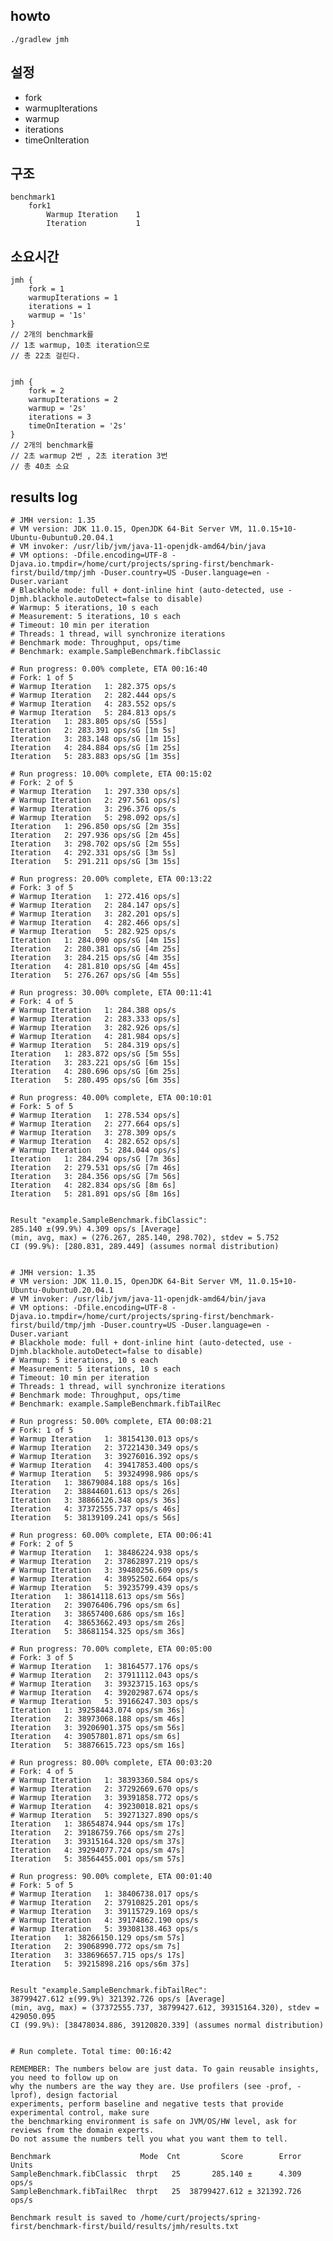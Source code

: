 ## howto

    ./gradlew jmh


## 설정
- fork
- warmupIterations
- warmup
- iterations
- timeOnIteration
 

## 구조

    benchmark1
        fork1
            Warmup Iteration    1
            Iteration           1

## 소요시간 

    jmh {
        fork = 1
        warmupIterations = 1
        iterations = 1
        warmup = '1s'
    }
    // 2개의 benchmark를 
    // 1초 warmup, 10초 iteration으로 
    // 총 22초 걸린다.


    jmh {
        fork = 2
        warmupIterations = 2
        warmup = '2s'
        iterations = 3
        timeOnIteration = '2s'
    }
    // 2개의 benchmark를 
    // 2초 warmup 2번 , 2초 iteration 3번
    // 총 40초 소요


## results log

    # JMH version: 1.35
    # VM version: JDK 11.0.15, OpenJDK 64-Bit Server VM, 11.0.15+10-Ubuntu-0ubuntu0.20.04.1
    # VM invoker: /usr/lib/jvm/java-11-openjdk-amd64/bin/java
    # VM options: -Dfile.encoding=UTF-8 -Djava.io.tmpdir=/home/curt/projects/spring-first/benchmark-first/build/tmp/jmh -Duser.country=US -Duser.language=en -Duser.variant
    # Blackhole mode: full + dont-inline hint (auto-detected, use -Djmh.blackhole.autoDetect=false to disable)
    # Warmup: 5 iterations, 10 s each
    # Measurement: 5 iterations, 10 s each
    # Timeout: 10 min per iteration
    # Threads: 1 thread, will synchronize iterations
    # Benchmark mode: Throughput, ops/time
    # Benchmark: example.SampleBenchmark.fibClassic

    # Run progress: 0.00% complete, ETA 00:16:40
    # Fork: 1 of 5
    # Warmup Iteration   1: 282.375 ops/s
    # Warmup Iteration   2: 282.444 ops/s
    # Warmup Iteration   4: 283.552 ops/s
    # Warmup Iteration   5: 284.813 ops/s
    Iteration   1: 283.805 ops/sG [55s]
    Iteration   2: 283.391 ops/sG [1m 5s]
    Iteration   3: 283.148 ops/sG [1m 15s]
    Iteration   4: 284.884 ops/sG [1m 25s]
    Iteration   5: 283.883 ops/sG [1m 35s]

    # Run progress: 10.00% complete, ETA 00:15:02
    # Fork: 2 of 5
    # Warmup Iteration   1: 297.330 ops/s]
    # Warmup Iteration   2: 297.561 ops/s]
    # Warmup Iteration   3: 296.376 ops/s
    # Warmup Iteration   5: 298.092 ops/s]
    Iteration   1: 296.850 ops/sG [2m 35s]
    Iteration   2: 297.936 ops/sG [2m 45s]
    Iteration   3: 298.702 ops/sG [2m 55s]
    Iteration   4: 292.331 ops/sG [3m 5s]
    Iteration   5: 291.211 ops/sG [3m 15s]

    # Run progress: 20.00% complete, ETA 00:13:22
    # Fork: 3 of 5
    # Warmup Iteration   1: 272.416 ops/s]
    # Warmup Iteration   2: 284.147 ops/s]
    # Warmup Iteration   3: 282.201 ops/s]
    # Warmup Iteration   4: 282.466 ops/s]
    # Warmup Iteration   5: 282.925 ops/s
    Iteration   1: 284.090 ops/sG [4m 15s]
    Iteration   2: 280.381 ops/sG [4m 25s]
    Iteration   3: 284.215 ops/sG [4m 35s]
    Iteration   4: 281.810 ops/sG [4m 45s]
    Iteration   5: 276.267 ops/sG [4m 55s]

    # Run progress: 30.00% complete, ETA 00:11:41
    # Fork: 4 of 5
    # Warmup Iteration   1: 284.388 ops/s
    # Warmup Iteration   2: 283.333 ops/s]
    # Warmup Iteration   3: 282.926 ops/s]
    # Warmup Iteration   4: 281.984 ops/s]
    # Warmup Iteration   5: 284.319 ops/s]
    Iteration   1: 283.872 ops/sG [5m 55s]
    Iteration   3: 283.221 ops/sG [6m 15s]
    Iteration   4: 280.696 ops/sG [6m 25s]
    Iteration   5: 280.495 ops/sG [6m 35s]

    # Run progress: 40.00% complete, ETA 00:10:01
    # Fork: 5 of 5
    # Warmup Iteration   1: 278.534 ops/s]
    # Warmup Iteration   2: 277.664 ops/s]
    # Warmup Iteration   3: 278.309 ops/s
    # Warmup Iteration   4: 282.652 ops/s]
    # Warmup Iteration   5: 284.044 ops/s]
    Iteration   1: 284.294 ops/sG [7m 36s]
    Iteration   2: 279.531 ops/sG [7m 46s]
    Iteration   3: 284.356 ops/sG [7m 56s]
    Iteration   4: 282.834 ops/sG [8m 6s]
    Iteration   5: 281.891 ops/sG [8m 16s]


    Result "example.SampleBenchmark.fibClassic":
    285.140 ±(99.9%) 4.309 ops/s [Average]
    (min, avg, max) = (276.267, 285.140, 298.702), stdev = 5.752
    CI (99.9%): [280.831, 289.449] (assumes normal distribution)


    # JMH version: 1.35
    # VM version: JDK 11.0.15, OpenJDK 64-Bit Server VM, 11.0.15+10-Ubuntu-0ubuntu0.20.04.1
    # VM invoker: /usr/lib/jvm/java-11-openjdk-amd64/bin/java
    # VM options: -Dfile.encoding=UTF-8 -Djava.io.tmpdir=/home/curt/projects/spring-first/benchmark-first/build/tmp/jmh -Duser.country=US -Duser.language=en -Duser.variant
    # Blackhole mode: full + dont-inline hint (auto-detected, use -Djmh.blackhole.autoDetect=false to disable)
    # Warmup: 5 iterations, 10 s each
    # Measurement: 5 iterations, 10 s each
    # Timeout: 10 min per iteration
    # Threads: 1 thread, will synchronize iterations
    # Benchmark mode: Throughput, ops/time
    # Benchmark: example.SampleBenchmark.fibTailRec

    # Run progress: 50.00% complete, ETA 00:08:21
    # Fork: 1 of 5
    # Warmup Iteration   1: 38154130.013 ops/s
    # Warmup Iteration   2: 37221430.349 ops/s
    # Warmup Iteration   3: 39276016.392 ops/s
    # Warmup Iteration   4: 39417853.400 ops/s
    # Warmup Iteration   5: 39324998.986 ops/s
    Iteration   1: 38679084.188 ops/s 16s]
    Iteration   2: 38844601.613 ops/s 26s]
    Iteration   3: 38866126.348 ops/s 36s]
    Iteration   4: 37372555.737 ops/s 46s]
    Iteration   5: 38139109.241 ops/s 56s]

    # Run progress: 60.00% complete, ETA 00:06:41
    # Fork: 2 of 5
    # Warmup Iteration   1: 38486224.938 ops/s
    # Warmup Iteration   2: 37862897.219 ops/s
    # Warmup Iteration   3: 39480256.609 ops/s
    # Warmup Iteration   4: 38952502.664 ops/s
    # Warmup Iteration   5: 39235799.439 ops/s
    Iteration   1: 38614118.613 ops/sm 56s]
    Iteration   2: 39076406.796 ops/sm 6s]
    Iteration   3: 38657400.686 ops/sm 16s]
    Iteration   4: 38653662.493 ops/sm 26s]
    Iteration   5: 38681154.325 ops/sm 36s]

    # Run progress: 70.00% complete, ETA 00:05:00
    # Fork: 3 of 5
    # Warmup Iteration   1: 38164577.176 ops/s
    # Warmup Iteration   2: 37911112.043 ops/s
    # Warmup Iteration   3: 39323715.163 ops/s
    # Warmup Iteration   4: 39202987.674 ops/s
    # Warmup Iteration   5: 39166247.303 ops/s
    Iteration   1: 39258443.074 ops/sm 36s]
    Iteration   2: 38973068.188 ops/sm 46s]
    Iteration   3: 39206901.375 ops/sm 56s]
    Iteration   4: 39057801.871 ops/sm 6s]
    Iteration   5: 38876615.723 ops/sm 16s]

    # Run progress: 80.00% complete, ETA 00:03:20
    # Fork: 4 of 5
    # Warmup Iteration   1: 38393360.584 ops/s
    # Warmup Iteration   2: 37292669.670 ops/s
    # Warmup Iteration   3: 39391858.772 ops/s
    # Warmup Iteration   4: 39230018.821 ops/s
    # Warmup Iteration   5: 39271327.890 ops/s
    Iteration   1: 38654874.944 ops/sm 17s]
    Iteration   2: 39186759.766 ops/sm 27s]
    Iteration   3: 39315164.320 ops/sm 37s]
    Iteration   4: 39294077.724 ops/sm 47s]
    Iteration   5: 38564455.001 ops/sm 57s]

    # Run progress: 90.00% complete, ETA 00:01:40
    # Fork: 5 of 5
    # Warmup Iteration   1: 38406738.017 ops/s
    # Warmup Iteration   2: 37910825.201 ops/s
    # Warmup Iteration   3: 39115729.169 ops/s
    # Warmup Iteration   4: 39174862.190 ops/s
    # Warmup Iteration   5: 39308138.463 ops/s
    Iteration   1: 38266150.129 ops/sm 57s]
    Iteration   2: 39068990.772 ops/sm 7s]
    Iteration   3: 338696657.715 ops/s 17s]
    Iteration   5: 39215898.216 ops/s6m 37s]


    Result "example.SampleBenchmark.fibTailRec":
    38799427.612 ±(99.9%) 321392.726 ops/s [Average]
    (min, avg, max) = (37372555.737, 38799427.612, 39315164.320), stdev = 429050.095
    CI (99.9%): [38478034.886, 39120820.339] (assumes normal distribution)


    # Run complete. Total time: 00:16:42

    REMEMBER: The numbers below are just data. To gain reusable insights, you need to follow up on
    why the numbers are the way they are. Use profilers (see -prof, -lprof), design factorial
    experiments, perform baseline and negative tests that provide experimental control, make sure
    the benchmarking environment is safe on JVM/OS/HW level, ask for reviews from the domain experts.
    Do not assume the numbers tell you what you want them to tell.

    Benchmark                    Mode  Cnt         Score        Error  Units
    SampleBenchmark.fibClassic  thrpt   25       285.140 ±      4.309  ops/s
    SampleBenchmark.fibTailRec  thrpt   25  38799427.612 ± 321392.726  ops/s

    Benchmark result is saved to /home/curt/projects/spring-first/benchmark-first/build/results/jmh/results.txt